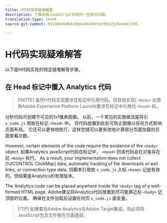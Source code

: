 ```yaml
---
title: H代码实现疑难解答
description: 了解旧版JavaScript实现的一些常见问题。
translation-type: tm+mt
source-git-commit: 69138bdedb42b66449426fee39822520ee4b1198

---
```



# H代码实现疑难解答

以下是H代码实现的特定疑难解答步骤。

## 在 Head 标记中置入 Analytics 代码

> [!NOTE] 虽然H代码实现要求在标记中引用代码，但其他实现( `<body>` 如使用Adobe Experience Platform Launch)要求在标记中引用代 `<head>` 码。

分析代码可创建不可见的1x1像素图像。 以前，一个常见的实施做法是将引 `s_code.js` 用放在标记 `<head>` 中。 将代码放置到此处可防止图像以任何方式影响页面布局。 它还可以更快地执行，这样您就可以更有效地计算部分页面加载的页面查看次数。

However, certain elements of the code require the existence of the `<body>` object. 如果Analytics javaScript代码在标记中， `<head>` 则该代码会在对象存在前 `<body>` 执行。 As a result, your implementation does not collect [!UICONTROL ClickMap] data, automatic tracking of file downloads or exit links, or connection type data. 将脚本引用放 `s_code.js` 入标 `<head>` 记是有效的，但结果是Analytics的有限版本。

The Analytics code can be placed anywhere inside the `<body>` tag of a well-formed HTML page. Adobe建议将Analytics代码放置到尽可能靠近标 `<body>` 记顶部的位置。 确保在文件加载后设置任何页 `s_code.js` 面变量。

> [!TIP] 如果要将Adobe Analytics与Adobe Target集成，则必须将JavaScript包含文件放在页面底部。
